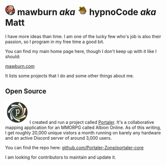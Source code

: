 # ![mawburn lars](https://raw.githubusercontent.com/mawburn/mawburn/main/lars-tiny.webp) mawburn _aka_ ![mawburn lars](https://raw.githubusercontent.com/mawburn/mawburn/main/hypnoCode-tiny.webp) hypnoCode _aka_ Matt 

I have more ideas than time. I am one of the lucky few who's job is also their passion, so I program in my free time a good bit. 

You can find my main home page here, though I don't keep up with it like I should: 

[mawburn.com](https://mawburn.com)

It lists some projects that I do and some other things about me. 

## Open Source

![Portaler Logo](https://raw.githubusercontent.com/mawburn/mawburn/main/portaler.webp) I created and run a project called [Portaler](https://portaler.zone). It's a collaborative mapping application for an MMORPG called Albion Online. As of this writing, I get roughly 20,000 unique vistors a month running on barely any hardware and an active Discord server of around 3,000 users.

You can find the repo here: [github.com/Portaler-Zone/portaler-core](https://github.com/Portaler-Zone/portaler-core)

I am looking for contributors to maintain and update it.
